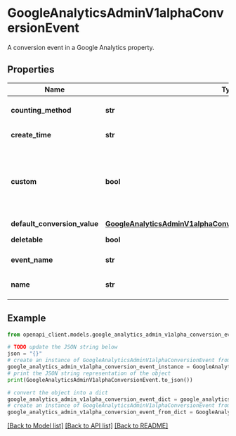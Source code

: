 # GoogleAnalyticsAdminV1alphaConversionEvent

A conversion event in a Google Analytics property.

## Properties

Name | Type | Description | Notes
------------ | ------------- | ------------- | -------------
**counting_method** | **str** | Optional. The method by which conversions will be counted across multiple events within a session. If this value is not provided, it will be set to &#x60;ONCE_PER_EVENT&#x60;. | [optional] 
**create_time** | **str** | Output only. Time when this conversion event was created in the property. | [optional] [readonly] 
**custom** | **bool** | Output only. If set to true, this conversion event refers to a custom event. If set to false, this conversion event refers to a default event in GA. Default events typically have special meaning in GA. Default events are usually created for you by the GA system, but in some cases can be created by property admins. Custom events count towards the maximum number of custom conversion events that may be created per property. | [optional] [readonly] 
**default_conversion_value** | [**GoogleAnalyticsAdminV1alphaConversionEventDefaultConversionValue**](GoogleAnalyticsAdminV1alphaConversionEventDefaultConversionValue.md) |  | [optional] 
**deletable** | **bool** | Output only. If set, this event can currently be deleted with DeleteConversionEvent. | [optional] [readonly] 
**event_name** | **str** | Immutable. The event name for this conversion event. Examples: &#39;click&#39;, &#39;purchase&#39; | [optional] 
**name** | **str** | Output only. Resource name of this conversion event. Format: properties/{property}/conversionEvents/{conversion_event} | [optional] [readonly] 

## Example

```python
from openapi_client.models.google_analytics_admin_v1alpha_conversion_event import GoogleAnalyticsAdminV1alphaConversionEvent

# TODO update the JSON string below
json = "{}"
# create an instance of GoogleAnalyticsAdminV1alphaConversionEvent from a JSON string
google_analytics_admin_v1alpha_conversion_event_instance = GoogleAnalyticsAdminV1alphaConversionEvent.from_json(json)
# print the JSON string representation of the object
print(GoogleAnalyticsAdminV1alphaConversionEvent.to_json())

# convert the object into a dict
google_analytics_admin_v1alpha_conversion_event_dict = google_analytics_admin_v1alpha_conversion_event_instance.to_dict()
# create an instance of GoogleAnalyticsAdminV1alphaConversionEvent from a dict
google_analytics_admin_v1alpha_conversion_event_from_dict = GoogleAnalyticsAdminV1alphaConversionEvent.from_dict(google_analytics_admin_v1alpha_conversion_event_dict)
```
[[Back to Model list]](../README.md#documentation-for-models) [[Back to API list]](../README.md#documentation-for-api-endpoints) [[Back to README]](../README.md)


